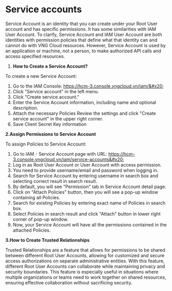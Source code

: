 # Service accounts

Service Account is an identity that you can create under your Root User account and has specific permissions. It has some similarities with IAM User Account. To clarify, Service Account and IAM User Account are both identities with permission policies that define what that identity can and cannot do with VNG Cloud resources. However, Service Account is used by an application or machine, not a person, to make authorized API calls and access specified resources.

1. **How to Create a Service Account?**&#x20;

To create a new Service Account:&#x20;

1. Go to the IAM Console: https://hcm-3.console.vngcloud.vn/iam/&#x20;
2. Click "Service account" in the left menu.
3. Click "Create service account."&#x20;
4. Enter the Service Account information, including name and optional description.&#x20;
5. Attach the necessary Policies Review the settings and click "Create service account" in the upper right corner.&#x20;
6. Save Client Secret Key information

**2.Assign Permissions to Service Account**&#x20;

To assign Policies to Service Account:&#x20;

1. Go to IAM - Service Account page with URL: https://hcm-3.console.vngcloud.vn/iam/service-accounts&#x20;
2. Log in as Root User Account or User Account with access permission.&#x20;
3. You need to provide username/email and password when logging in.&#x20;
4. Search for Service Account by entering username in search box and selecting correct result in search result.&#x20;
5. By default, you will see "Permission" tab in Service Account detail page.&#x20;
6. Click on "Attach Policies" button, then you will see a pop-up window containing all Policies.&#x20;
7. Search for existing Policies by entering exact name of Policies in search box.&#x20;
8. Select Policies in search result and click "Attach" button in lower right corner of pop-up window.&#x20;
9. Now, your Service Account will have all the permissions contained in the attached Policies.

**3.How to Create Trusted Relationships**&#x20;

Trusted Relationships are a feature that allows for permissions to be shared between different Root User Accounts, allowing for customized and secure access authorizations on separate administrative entities. With this feature, different Root User Accounts can collaborate while maintaining privacy and security boundaries. This feature is especially useful in situations where multiple organizations or teams need to work together on shared resources, ensuring effective collaboration without sacrificing security.
